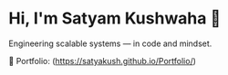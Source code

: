 # Hi, I'm Satyam Kushwaha 👋
Engineering scalable systems — in code and mindset.

🔗 Portfolio: (https://satyakush.github.io/Portfolio/)

